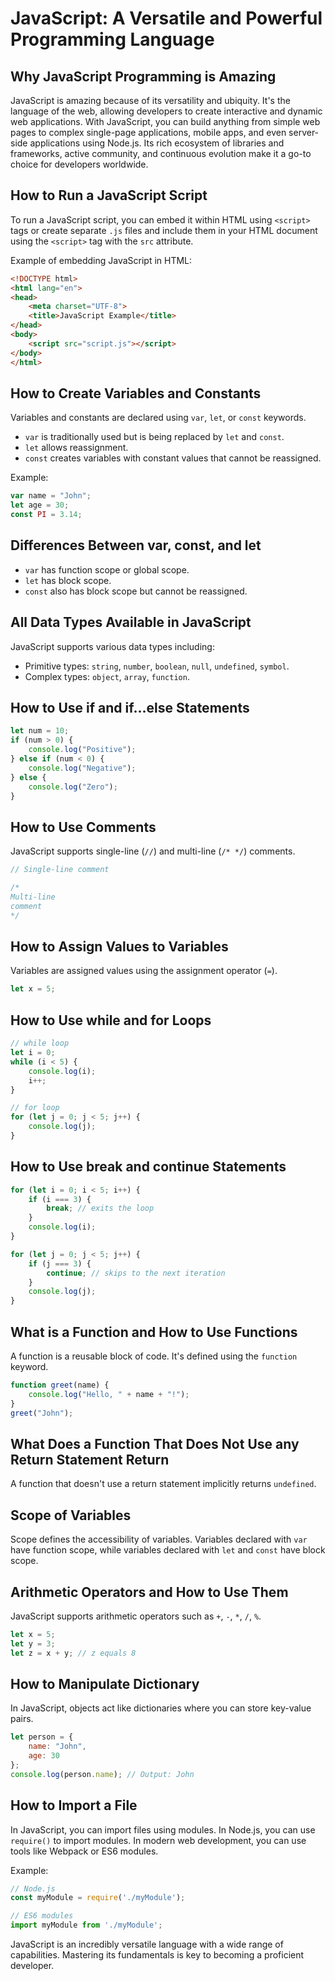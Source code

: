 # JavaScript: A Versatile and Powerful Programming Language

## Why JavaScript Programming is Amazing
JavaScript is amazing because of its versatility and ubiquity. It's the language of the web, allowing developers to create interactive and dynamic web applications. With JavaScript, you can build anything from simple web pages to complex single-page applications, mobile apps, and even server-side applications using Node.js. Its rich ecosystem of libraries and frameworks, active community, and continuous evolution make it a go-to choice for developers worldwide.

## How to Run a JavaScript Script
To run a JavaScript script, you can embed it within HTML using `<script>` tags or create separate `.js` files and include them in your HTML document using the `<script>` tag with the `src` attribute.

Example of embedding JavaScript in HTML:
```html
<!DOCTYPE html>
<html lang="en">
<head>
    <meta charset="UTF-8">
    <title>JavaScript Example</title>
</head>
<body>
    <script src="script.js"></script>
</body>
</html>
```

## How to Create Variables and Constants
Variables and constants are declared using `var`, `let`, or `const` keywords.
- `var` is traditionally used but is being replaced by `let` and `const`.
- `let` allows reassignment.
- `const` creates variables with constant values that cannot be reassigned.

Example:
```javascript
var name = "John";
let age = 30;
const PI = 3.14;
```

## Differences Between var, const, and let
- `var` has function scope or global scope.
- `let` has block scope.
- `const` also has block scope but cannot be reassigned.

## All Data Types Available in JavaScript
JavaScript supports various data types including:
- Primitive types: `string`, `number`, `boolean`, `null`, `undefined`, `symbol`.
- Complex types: `object`, `array`, `function`.

## How to Use if and if...else Statements
```javascript
let num = 10;
if (num > 0) {
    console.log("Positive");
} else if (num < 0) {
    console.log("Negative");
} else {
    console.log("Zero");
}
```

## How to Use Comments
JavaScript supports single-line (`//`) and multi-line (`/* */`) comments.
```javascript
// Single-line comment

/*
Multi-line
comment
*/
```

## How to Assign Values to Variables
Variables are assigned values using the assignment operator (`=`).
```javascript
let x = 5;
```

## How to Use while and for Loops
```javascript
// while loop
let i = 0;
while (i < 5) {
    console.log(i);
    i++;
}

// for loop
for (let j = 0; j < 5; j++) {
    console.log(j);
}
```

## How to Use break and continue Statements
```javascript
for (let i = 0; i < 5; i++) {
    if (i === 3) {
        break; // exits the loop
    }
    console.log(i);
}

for (let j = 0; j < 5; j++) {
    if (j === 3) {
        continue; // skips to the next iteration
    }
    console.log(j);
}
```

## What is a Function and How to Use Functions
A function is a reusable block of code. It's defined using the `function` keyword.
```javascript
function greet(name) {
    console.log("Hello, " + name + "!");
}
greet("John");
```

## What Does a Function That Does Not Use any Return Statement Return
A function that doesn't use a return statement implicitly returns `undefined`.

## Scope of Variables
Scope defines the accessibility of variables. Variables declared with `var` have function scope, while variables declared with `let` and `const` have block scope.

## Arithmetic Operators and How to Use Them
JavaScript supports arithmetic operators such as `+`, `-`, `*`, `/`, `%`.
```javascript
let x = 5;
let y = 3;
let z = x + y; // z equals 8
```

## How to Manipulate Dictionary
In JavaScript, objects act like dictionaries where you can store key-value pairs.
```javascript
let person = {
    name: "John",
    age: 30
};
console.log(person.name); // Output: John
```

## How to Import a File
In JavaScript, you can import files using modules. In Node.js, you can use `require()` to import modules. In modern web development, you can use tools like Webpack or ES6 modules.

Example:
```javascript
// Node.js
const myModule = require('./myModule');

// ES6 modules
import myModule from './myModule';
```

JavaScript is an incredibly versatile language with a wide range of capabilities. Mastering its fundamentals is key to becoming a proficient developer.